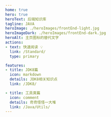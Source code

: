 ```yaml
---
home: true
hero: true
heroText: 后端知识库
tagline: JAVA
heroImage: ./heroImages/frontEnd-light.jpg
heroImageDark: ./heroImages/frontEnd-dark.jpg
heroAlt: 主页图标的替代文字
actions:
- text: 快速阅读 💡
  link: /Standard/
  type: primary

features:
- title: JDK8篇
  icon: markdown
  details: JDK8相关知识点
  link: /JDK8/

- title: 工具类篇
  icon: comment
  details: 奇奇怪怪一大堆
  link: /Java/Utils/
---
```


